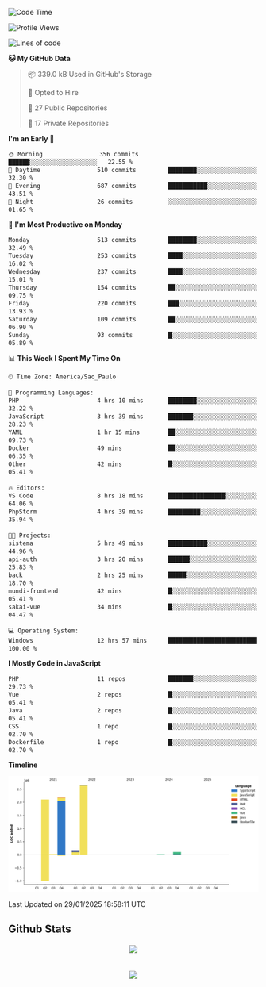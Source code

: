  
<!--START_SECTION:waka-->
![Code Time](http://img.shields.io/badge/Code%20Time-1%2C767%20hrs%206%20mins-blue)

![Profile Views](http://img.shields.io/badge/Profile%20Views-5-blue)

![Lines of code](https://img.shields.io/badge/From%20Hello%20World%20I%27ve%20Written-7.2%20million%20lines%20of%20code-blue)

**🐱 My GitHub Data** 

> 📦 339.0 kB Used in GitHub's Storage 
 > 
> 💼 Opted to Hire
 > 
> 📜 27 Public Repositories 
 > 
> 🔑 17 Private Repositories 
 > 
**I'm an Early 🐤** 

```text
🌞 Morning                356 commits         ██████░░░░░░░░░░░░░░░░░░░   22.55 % 
🌆 Daytime                510 commits         ████████░░░░░░░░░░░░░░░░░   32.30 % 
🌃 Evening                687 commits         ███████████░░░░░░░░░░░░░░   43.51 % 
🌙 Night                  26 commits          ░░░░░░░░░░░░░░░░░░░░░░░░░   01.65 % 
```
📅 **I'm Most Productive on Monday** 

```text
Monday                   513 commits         ████████░░░░░░░░░░░░░░░░░   32.49 % 
Tuesday                  253 commits         ████░░░░░░░░░░░░░░░░░░░░░   16.02 % 
Wednesday                237 commits         ████░░░░░░░░░░░░░░░░░░░░░   15.01 % 
Thursday                 154 commits         ██░░░░░░░░░░░░░░░░░░░░░░░   09.75 % 
Friday                   220 commits         ███░░░░░░░░░░░░░░░░░░░░░░   13.93 % 
Saturday                 109 commits         ██░░░░░░░░░░░░░░░░░░░░░░░   06.90 % 
Sunday                   93 commits          █░░░░░░░░░░░░░░░░░░░░░░░░   05.89 % 
```


📊 **This Week I Spent My Time On** 

```text
🕑︎ Time Zone: America/Sao_Paulo

💬 Programming Languages: 
PHP                      4 hrs 10 mins       ████████░░░░░░░░░░░░░░░░░   32.22 % 
JavaScript               3 hrs 39 mins       ███████░░░░░░░░░░░░░░░░░░   28.23 % 
YAML                     1 hr 15 mins        ██░░░░░░░░░░░░░░░░░░░░░░░   09.73 % 
Docker                   49 mins             ██░░░░░░░░░░░░░░░░░░░░░░░   06.35 % 
Other                    42 mins             █░░░░░░░░░░░░░░░░░░░░░░░░   05.41 % 

🔥 Editors: 
VS Code                  8 hrs 18 mins       ████████████████░░░░░░░░░   64.06 % 
PhpStorm                 4 hrs 39 mins       █████████░░░░░░░░░░░░░░░░   35.94 % 

🐱‍💻 Projects: 
sistema                  5 hrs 49 mins       ███████████░░░░░░░░░░░░░░   44.96 % 
api-auth                 3 hrs 20 mins       ██████░░░░░░░░░░░░░░░░░░░   25.83 % 
back                     2 hrs 25 mins       █████░░░░░░░░░░░░░░░░░░░░   18.70 % 
mundi-frontend           42 mins             █░░░░░░░░░░░░░░░░░░░░░░░░   05.41 % 
sakai-vue                34 mins             █░░░░░░░░░░░░░░░░░░░░░░░░   04.47 % 

💻 Operating System: 
Windows                  12 hrs 57 mins      █████████████████████████   100.00 % 
```

**I Mostly Code in JavaScript** 

```text
PHP                      11 repos            ███████░░░░░░░░░░░░░░░░░░   29.73 % 
Vue                      2 repos             █░░░░░░░░░░░░░░░░░░░░░░░░   05.41 % 
Java                     2 repos             █░░░░░░░░░░░░░░░░░░░░░░░░   05.41 % 
CSS                      1 repo              █░░░░░░░░░░░░░░░░░░░░░░░░   02.70 % 
Dockerfile               1 repo              █░░░░░░░░░░░░░░░░░░░░░░░░   02.70 % 
```



**Timeline**

![Lines of Code chart](https://raw.githubusercontent.com/MaueDev/MaueDev/main/assets/bar_graph.png)


 Last Updated on 29/01/2025 18:58:11 UTC
<!--END_SECTION:waka-->

## Github Stats  
<div align="center"><img src="https://github-readme-stats.vercel.app/api/top-langs/?username=MaueDev&hide_border=true&layout=compact" align="center" /></div>  

<br/>  

<br/>  

<div align="center">
<img src="https://komarev.com/ghpvc/?username=MaueDev&&style=flat-square" align="center" />
</div>  
  
